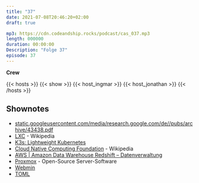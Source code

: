 ```yaml
---
title: "37"
date: 2021-07-08T20:46:20+02:00
draft: true

mp3: https://cdn.codeandship.rocks/podcast/cas_037.mp3
length: 000000
duration: 00:00:00
Description: "Folge 37"
episode: 37
---
```


**Crew**

{{< hosts >}}
    {{< show >}}
    {{< host_ingmar >}}
    {{< host_jonathan >}}
{{< /hosts >}}

## Shownotes

- [‎static.googleusercontent.com/media/research.google.com/de//pubs/archive/43438.pdf](http://static.googleusercontent.com/media/research.google.com/de//pubs/archive/43438.pdf)
- [LXC](https://en.wikipedia.org/wiki/LXC) - Wikipedia
- [K3s: Lightweight Kubernetes](https://k3s.io/)
- [Cloud Native Computing Foundation](https://en.wikipedia.org/wiki/Cloud_Native_Computing_Foundation) - Wikipedia
- [AWS | Amazon Data Warehouse Redshift – Datenverwaltung](https://aws.amazon.com/de/redshift/?whats-new-cards.sort-by=item.additionalFields.postDateTime&whats-new-cards.sort-order=desc)
- [Proxmox](https://www.proxmox.com/de/) - Open-Source Server-Software
- [Webmin](https://webmin.com/)
- [TOML](https://de.wikipedia.org/wiki/TOML)
